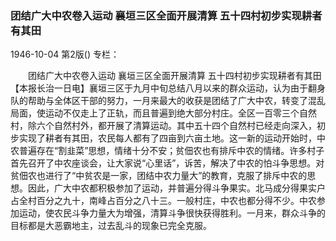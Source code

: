 ### 团结广大中农卷入运动  襄垣三区全面开展清算  五十四村初步实现耕者有其田

1946-10-04
第2版()
专栏：

　　团结广大中农卷入运动
    襄垣三区全面开展清算
    五十四村初步实现耕者有其田
    【本报长治一日电】襄垣三区于九月中旬总结八月以来的群众运动，认为由于翻身队的帮助与全体区干部的努力，一月来最大的收获是团结了广大中农，转变了混乱局面，使运动不仅走上了正轨，而且普遍到绝大部分村庄。全区一百零三个自然村，除六个自然村外，都开展了清算运动。其中五十四个自然村已经走向深入，初步实现了耕者有其田，农民每人都有了四亩到六亩土地。这一新的运动开始时，中农普遍存在“割韭菜”思想，情绪十分不安；贫佃农也有排斥中农的情绪。许多村子首先召开了中农座谈会，让大家说“心里话”，诉苦，解决了中农的怕斗争思想。对贫佃农也进行了“中贫农是一家，团结中农力量大”的教育，克服了排斥中农的思想。因此，广大中农都积极参加了运动，并普遍分得斗争果实。北马成分得果实户占全村百分之九十，南峰占百分之八十三。一般村庄，中农也都分得不少。中农参加运动，使农民斗争力量大为增强，清算斗争很快获得胜利。一月来，群众斗争的目标都是大恶霸地主，过去乱斗的现象已完全克服。
